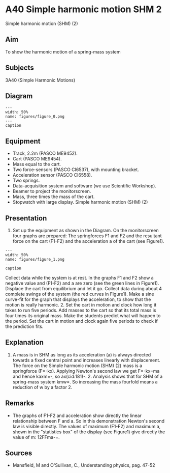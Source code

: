# A40 Simple harmonic motion  SHM   2  
 Simple harmonic motion (SHM) (2)    
  
## Aim   
 To show the harmonic motion of a spring-mass system    
  
## Subjects   
 3A40 (Simple Harmonic Motions)   
  
## Diagram   
   
```{figure} figures/figure_0.png  
---  
width: 50%  
name: figures/figure_0.png  
---  
caption  
``` 
      
  
## Equipment   
 
 *  Track, 2.2m (PASCO ME9452). 
 *  Cart (PASCO ME9454). 
 *  Mass equal to the cart. 
 *  Two force-sensors (PASCO CI6537), with mounting bracket. 
 *  Acceleration sensor (PASCO CI6558). 
 *  Two springs. 
 *  Data-acquisition system and software (we use Scientific Workshop). 
 *  Beamer to project the monitorscreen. 
 *  Mass, three times the mass of the cart. 
 *  Stopwatch with large display. Simple harmonic motion (SHM) (2)
    
  
## Presentation   
 1. Set up the equipment as shown in the Diagram. On the monitorscreen four graphs are prepared: The springforces F1 and F2 and the resultant force on the cart (F1-F2) and the acceleration a of the cart (see Figure1).    
```{figure} figures/figure_1.png  
---  
width: 50%  
name: figures/figure_1.png  
---  
caption  
``` 
 Collect data while the system is at rest. In the graphs F1 and F2 show a negative value and (F1-F2) and a are zero (see the green lines in Figure1). Displace the cart from equilibrium and let it go. Collect data during about 4 complete swings of the system (the red curves in Figure1). Make a sine curve-fit for the graph that displays the acceleration, to show that the motion is really harmonic. 2. Set the cart in motion and clock how long it takes to run five periods. Add masses to the cart so that its total mass is four times its original mass. Make the students predict what will happen to the period. Set the cart in motion and clock again five periods to check if the prediction fits.   
  
## Explanation   
 1. A mass is in SHM as long as its acceleration (a) is always directed towards a fixed central point and increases linearly with displacement. The force on the Simple harmonic motion (SHM) (2)   mass is a springforce (F=-kx). Applying Newton's second law we get F=-kx=ma and hence kaxm=-, so ax(cid:181)-. 2. Analysis shows that for SHM of a spring-mass system kmw=. So increasing the mass fourfold means a reduction of w by a factor 2.    
  
## Remarks   
 
 *  The graphs of F1-F2 and acceleration show directly the linear relationship between F and a. So in this demonstration Newton's second law is visible directly. The values of maximum (F1-F2) and maximum a, shown in the "statistics box" of the display (see Figure1) give directly the value of m: 12FFma-=.
    
  
## Sources   
 
 *  Mansfield, M and O'Sullivan, C., Understanding physics, pag. 47-52
  